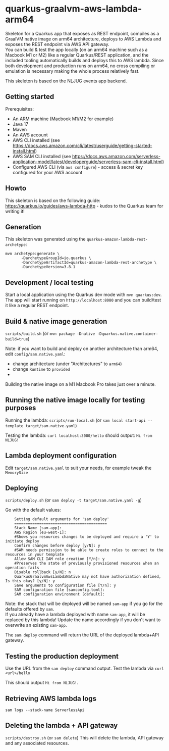 # quarkus-graalvm-aws-lambda-arm64
Skeleton for a Quarkus app that exposes as REST endpoint, compiles as a GraalVM native image on arm64 architecture, deploys to AWS Lambda and exposes the REST endpoint via AWS API gateway.  
You can build & test the app locally (on an arm64 machine such as a Macbook M1 or M2) like a regular Quarkus/REST application, and the included tooling automatically builds and deploys this to AWS lambda.
Since both development and production runs on arm64, no cross compiling or emulation is necessary making the whole process relatively fast.
  
This skeleton is based on the NLJUG events app backend.

## Getting started
Prerequisites:
- An ARM machine (Macbook M1/M2 for example) 
- Java 17
- Maven
- An AWS account 
- AWS CLI installed (see https://docs.aws.amazon.com/cli/latest/userguide/getting-started-install.html)
- AWS SAM CLI installed (see https://docs.aws.amazon.com/serverless-application-model/latest/developerguide/serverless-sam-cli-install.html)
- Configured AWS CLI (via `aws configure`) - access & secret key configured for your AWS account

## Howto
This skeleton is based on the following guide: https://quarkus.io/guides/aws-lambda-http - kudos to the Quarkus team for writing it!

## Generation
This skeleton was generated using the `quarkus-amazon-lambda-rest-archetype`:

```
mvn archetype:generate \
       -DarchetypeGroupId=io.quarkus \
       -DarchetypeArtifactId=quarkus-amazon-lambda-rest-archetype \
       -DarchetypeVersion=3.8.1
```


## Development / local testing
Start a local application using the Quarkus dev mode with `mvn quarkus:dev`.
The app will start running on `http://localhost:8080` and you can build/test it like a regular REST endpoint.

## Build & native image generation
`scripts/build.sh` (or `mvn package -Dnative -Dquarkus.native.container-build=true`)

Note: if you want to build and deploy on another architecture than arm64, edit `config/sam.native.yaml`:
- change architecture (under "Architectures" to `arm64`)
- change `Runtime` to `provided`
- 
Building the native image on a M1 Macbook Pro takes just over a minute. 

## Running the native image locally for testing purposes
Running the lambda:
`scripts/run-local.sh` (or `sam local start-api --template target/sam.native.yaml`)

Testing the lambda:
`curl localhost:3000/hello`
should output:
`Hi from NLJUG!`

## Lambda deployment configuration
Edit `target/sam.native.yaml` to suit your needs, for example tweak the `MemorySize`

## Deploying
`scripts/deploy.sh` (or `sam deploy -t target/sam.native.yaml -g`)

Go with the default values:
```
	Setting default arguments for 'sam deploy'
	=========================================
	Stack Name [sam-app]: 
	AWS Region [eu-west-1]: 
	#Shows you resources changes to be deployed and require a 'Y' to initiate deploy
	Confirm changes before deploy [y/N]: y
	#SAM needs permission to be able to create roles to connect to the resources in your template
	Allow SAM CLI IAM role creation [Y/n]: y
	#Preserves the state of previously provisioned resources when an operation fails
	Disable rollback [y/N]: n
	QuarkusGraalvmAwsLambdaNative may not have authorization defined, Is this okay? [y/N]: y
	Save arguments to configuration file [Y/n]: y
	SAM configuration file [samconfig.toml]: 
	SAM configuration environment [default]: 
```

Note: the stack that will be deployed will be named `sam-app` if you go for the defaults offered by `sam`.  
If you already have a lambda deployed with name `sam-app`, it will be replaced by this lambda! Update the name accordingly if you don't want to overwrite an existing `sam-app`.

The `sam deploy` command will return the URL of the deployed lambda+API gateway.

## Testing the production deployment
Use the URL from the `sam deploy` command output.
Test the lambda via `curl <url>/hello`

This should output `Hi from NLJUG!`.

## Retrieving AWS lambda logs
`sam logs --stack-name ServerlessApi`


## Deleting the lambda + API gateway
`scripts/destroy.sh` (or `sam delete`)
This will delete the lambda, API gateway and any associated resources. 
